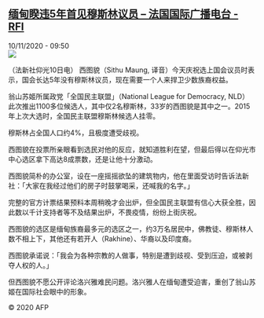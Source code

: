 <!--1605002039000-->
[缅甸睽违5年首见穆斯林议员 – 法国国际广播电台 - RFI](http://www.rfi.fr//cn/contenu/20201110-%E7%BC%85%E7%94%B8%E7%9D%BD%E8%BF%9D5%E5%B9%B4%E9%A6%96%E8%A7%81%E7%A9%86%E6%96%AF%E6%9E%97%E8%AE%AE%E5%91%98)
------

<div>10/11/2020 - 09:50</div><img src="https://s.rfi.fr/media/display/60e3ea10-2333-11eb-a4a9-005056a98db9/w:310/p:16x9/int0018b.201110165002.jpg"><div class="t-content__body u-clearfix"><p>（法新社仰光10日电）    西图貌（Sithu Maung, 译音）今天庆祝选上国会议员时表示，国会长达5年没有穆斯林议员，现在需要一个人来捍卫少数族裔权益。</p><p>    翁山苏姬所属政党「全国民主联盟」（National League for Democracy, NLD）此次推出1100多位候选人，其中仅2名穆斯林，33岁的西图貌是其中之一。2015年上次大选时，全国民主联盟穆斯林候选人挂零。</p><p>    穆斯林占全国人口约4%，且极度遭受歧视。</p><p>    西图貌在投票所亲眼看到选民对他的反应，就知道胜利在望，但最后得以在仰光市中心选区拿下高达8成票数，还是让他十分激动。</p><p>    西图貌简朴的办公室，设在一座摇摇欲坠的建筑物内，他在里面受访时告诉法新社：「大家在我经过他们的房子时鼓掌喝采，还喊我的名字。」</p><p>    完整的官方计票结果预料本周稍晚才会出炉，但全国民主联盟有信心大获全胜，因此数以千计支持者等不及结果出炉，不畏疫情，纷纷上街庆祝。</p><p>    西图貌的选区是缅甸族裔最多元的选区之一，约3万名居民中，佛教徒、穆斯林人数不相上下，其他还有若开人（Rakhine）、华裔以及印度裔。</p><p>    西图貌承诺说：「我会为各种宗教的人做事，特别是遭到歧视、受到压迫，或被剥夺人权的人。」</p><p>    但西图貌不愿公开评论洛兴雅难民问题。洛兴雅人在缅甸遭受迫害，重创了翁山苏姬在国际社会眼中的形象。</p><p class="t-copyright">© 2020 AFP</p>        </div>
